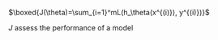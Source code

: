 $\boxed{J(\theta)=\sum_{i=1}^mL(h_\theta(x^{(i)}), y^{(i)})}$

$J$ assess the performance of a model